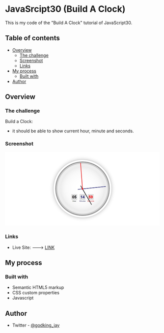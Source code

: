 # JavaSrcipt30 (Build A Clock)

This is my code of the "Build A Clock" tutorial of JavaScript30.

## Table of contents

- [Overview](#overview)
  - [The challenge](#the-challenge)
  - [Screenshot](#screenshot)
  - [Links](#links)
- [My process](#my-process)
  - [Built with](#built-with)
- [Author](#author)

## Overview

### The challenge

Build a Clock:
- it should be able to show current hour, minute and seconds.

### Screenshot

![](./screenshot.jpg)

### Links

- Live Site: ---> [LINK]()

## My process

### Built with

- Semantic HTML5 markup
- CSS custom properties
- Javascript

## Author

- Twitter - [@godking_jay](https://www.twitter.com/godking_jay)